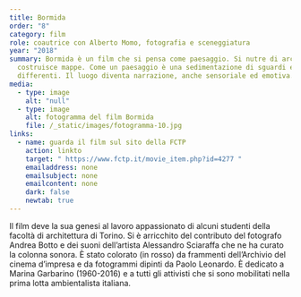 ```yaml
---
title: Bormida
order: "8"
category: film
role: coautrice con Alberto Momo, fotografia e sceneggiatura
year: "2018"
summary: Bormida è un film che si pensa come paesaggio. Si nutre di archivi e
  costruisce mappe. Come un paesaggio è una sedimentazione di sguardi e di tempi
  differenti. Il luogo diventa narrazione, anche sensoriale ed emotiva.
media:
  - type: image
    alt: "null"
  - type: image
    alt: fotogramma del film Bormida
    file: /_static/images/fotogramma-10.jpg
links:
  - name: guarda il film sul sito della FCTP
    action: linkto
    target: " https://www.fctp.it/movie_item.php?id=4277 "
    emailaddress: none
    emailsubject: none
    emailcontent: none
    dark: false
    newtab: true
---
```

Il film deve la sua genesi al lavoro appassionato di alcuni studenti della facoltà di architettura di Torino. Si è arricchito del contributo del fotografo Andrea Botto e dei suoni dell’artista Alessandro Sciaraffa che ne ha curato la colonna sonora. È stato colorato (in rosso) da frammenti dell’Archivio del cinema d’impresa e da fotogrammi dipinti da Paolo Leonardo. È dedicato a Marina Garbarino (1960-2016) e a tutti gli attivisti che si sono mobilitati nella prima lotta ambientalista italiana.
